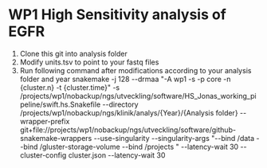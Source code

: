 # WP1 High Sensitivity analysis of EGFR
1. Clone this git into analysis folder
2. Modify units.tsv to point to your fastq files
3. Run following command after modifications according to your analysis folder and year
snakemake -j 128 --drmaa "-A wp1 -s -p core -n {cluster.n} -t {cluster.time}"  -s /projects/wp1/nobackup/ngs/utveckling/software/HS_Jonas_working_pipeline/swift.hs.Snakefile --directory /projects/wp1/nobackup/ngs/klinik/analys/{Year}/{Analysis folder} --wrapper-prefix git+file://projects/wp1/nobackup/ngs/utveckling/software/github-snakemake-wrappers --use-singularity --singularity-args "--bind /data --bind /gluster-storage-volume --bind /projects  " --latency-wait 30 --cluster-config cluster.json --latency-wait 30
